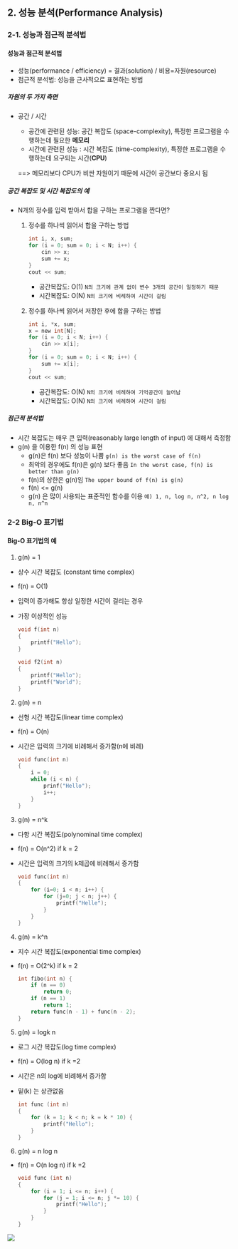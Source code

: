 ## 2. 성능 분석(Performance Analysis)

### 2-1. 성능과 점근적 분석법



#### 성능과 점근적 분석법

- 성능(performance / efficiency) = 결과(solution) / 비용=자원(resource)
- 점근적 분석법: 성능을 근사적으로 표현하는 방법



##### 자원의 두 가지 측면

- 공간 / 시간

  - 공간에 관련된 성능: 공간 복잡도 (space-complexity), 특정한 프로그램을 수행하는데 필요한 **메모리**
  - 시간에 관련된 성능 : 시간 복잡도 (time-complexity), 특정한 프로그램을 수행하는데 요구되는 시간(**CPU**)

  ==> 메모리보다 CPU가 비싼 자원이기 때문에 시간이 공간보다 중요시 됨



##### 공간 복잡도 및 시간 복잡도의 예

- N개의 정수를 입력 받아서 합을 구하는 프로그램을 짠다면?

  1. 정수를 하나씩 읽어서 합을 구하는 방법

     ```c
     int i, x, sum;
     for (i = 0; sum = 0; i < N; i++) {
         cin >> x;
         sum += x;
     }
     cout << sum;
     ```

     - 공간복잡도: O(1) `N의 크기에 관계 없이 변수 3개의 공간이 일정하기 때문`
     - 시간복잡도: O(N) `N의 크기에 비례하여 시간이 걸림`

  2. 정수를 하나씩 읽어서 저장한 후에 합을 구하는 방법

     ```c
     int i, *x, sum;
     x = new int[N];
     for (i = 0; i < N; i++) {
         cin >> x[i];
     }
     for (i = 0; sum = 0; i < N; i++) {
         sum += x[i];
     }
     cout << sum;
     ```

     - 공간복잡도: O(N) `N의 크기에 비례하여 기억공간이 늘어남`
     - 시간복잡도: O(N) `N의 크기에 비례하여 시간이 걸림`

     

##### 점근적 분석법

- 시간 복잡도는 매우 큰 입력(reasonably large length of input) 에 대해서 측정함
- g(n) 을 이용한 f(n) 의 성능 표현
  - g(n)은 f(n) 보다 성능이 나쁨 `g(n) is the worst case of f(n)`
  - 최악의 경우에도 f(n)은 g(n) 보다 좋음 `In the worst case, f(n) is better than g(n)`
  - f(n)의 상한은 g(n)임 `The upper bound of f(n) is g(n)`
  - f(n) <= g(n)
  - g(n) 은 많이 사용되는 표준적인 함수를 이용 `예) 1, n, log n, n^2, n log n, n^n`





### 2-2 Big-O 표기법

#### Big-O 표기법의 예

1) g(n) = 1

- 상수 시간 복잡도 (constant time complex)

- f(n) = O(1)

- 입력이 증가해도 항상 일정한 시간이 걸리는 경우

- 가장 이상적인 성능

  ```c++
  void f(int n)
  {
      printf("Hello");
  }
  
  void f2(int n)
  {
      printf("Hello");
      printf("World");
  }
  ```

  

2) g(n) = n

- 선형 시간 복잡도(linear time complex)

- f(n) = O(n)

- 시간은 입력의 크기에 비례해서 증가함(n에 비례)

  ```c++
  void func(int n)
  {
      i = 0;
      while (i < n) {
          prinf("Hello");
          i++;
      }
  }
  ```



3) g(n) = n^k

- 다항 시간 복잡도(polynominal time complex)

- f(n) = O(n^2) if k = 2

- 시간은 입력의 크기의 k제곱에 비례해서 증가함

  ```c++
  void func(int n)
  {
      for (i=0; i < n; i++) {
          for (j=0; j < n; j++) {
              printf("Helle");
          }
      }
  }
  ```

  

4) g(n) = k^n

- 지수 시간 복잡도(exponential time complex)

- f(n) = O(2^k) if k = 2

  ```c++
  int fibo(int n) {
      if (n == 0)
          return 0;
      if (n == 1) 
          return 1;
      return func(n - 1) + func(n - 2);
  }
  ```

  

5) g(n) = logk n

- 로그 시간 복잡도(log time complex)

- f(n) = O(log n) if k =2 

- 시간은 n의 log에 비례해서 증가함

- 밑(k) 는 상관없음

  ```C++
  int func (int n)
  {
      for (k = 1; k < n; k = k * 10) {
          printf("Hello");
      }
  }
  ```

  

6) g(n) = n log n

- f(n) = O(n log n) if k =2

  ```C++
  void func (int n) 
  {
      for (i = 1; i <= n; i++) {
          for (j = 1; i <= n; j *= 10) {
              printf("Hello");
          }
      }
  }
  ```

  

![](C:\Users\ahrum\Desktop\Big-O-graph.png)
